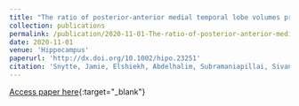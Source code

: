 ```yaml
---
title: "The ratio of posterior-anterior medial temporal lobe volumes predicts source memory performance in healthy young adults"
collection: publications
permalink: /publication/2020-11-01-The-ratio-of-posterior-anterior-medial-temporal-lobe-volumes-predicts-source-memory-performance-in-healthy-young-adults
date: 2020-11-01
venue: 'Hippocampus'
paperurl: 'http://dx.doi.org/10.1002/hipo.23251'
citation: 'Snytte, Jamie, Elshiekh, Abdelhalim, Subramaniapillai, Sivaniya, Manning, Lyssa, Pasvanis, Stamatoula, Devenyi, Gabriel A, Olsen, Rosanna K, Rajah, Maria Natasha, &quot;The ratio of posterior-anterior medial temporal lobe volumes predicts source memory performance in healthy young adults.&quot; Hippocampus, 2020.'
---
```

[Access paper here](http://dx.doi.org/10.1002/hipo.23251){:target="_blank"}
